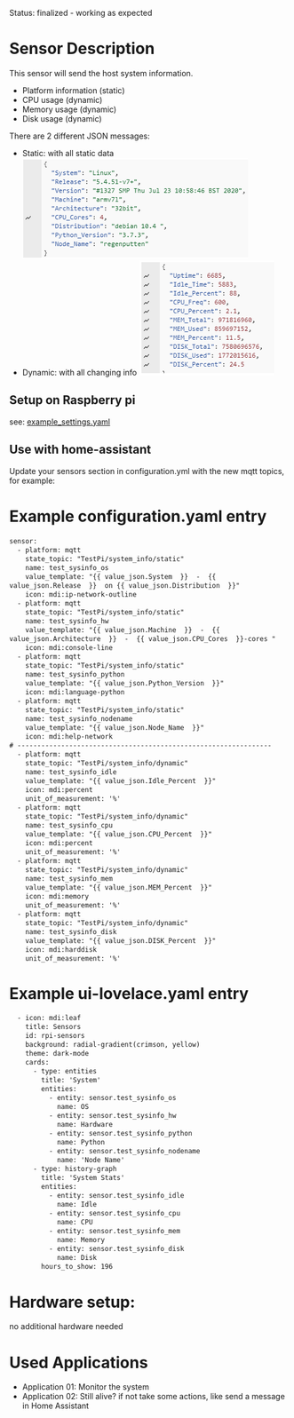 Status: finalized - working as expected

# Sensor Description
This sensor will send the host system information.
 - Platform information (static)
 - CPU usage (dynamic)
 - Memory usage (dynamic)
 - Disk usage (dynamic)

There are 2 different JSON messages:
 - Static: with all static data
![screenshot](static.PNG?raw=true)
 - Dynamic: with all changing info
![screenshot](dynamic.PNG?raw=true)
 

## Setup on Raspberry pi 
  see: [example_settings.yaml](example_settings.yaml)
  
## Use with home-assistant
Update your sensors section in configuration.yml with the new mqtt topics, for example:

# Example configuration.yaml entry
```
sensor:
  - platform: mqtt
    state_topic: "TestPi/system_info/static"
    name: test_sysinfo_os
    value_template: "{{ value_json.System  }}  -  {{ value_json.Release  }}  on {{ value_json.Distribution  }}"
    icon: mdi:ip-network-outline
  - platform: mqtt
    state_topic: "TestPi/system_info/static"
    name: test_sysinfo_hw
    value_template: "{{ value_json.Machine  }}  -  {{ value_json.Architecture  }}  -  {{ value_json.CPU_Cores  }}-cores "
    icon: mdi:console-line
  - platform: mqtt
    state_topic: "TestPi/system_info/static"
    name: test_sysinfo_python
    value_template: "{{ value_json.Python_Version  }}"
    icon: mdi:language-python
  - platform: mqtt
    state_topic: "TestPi/system_info/static"
    name: test_sysinfo_nodename
    value_template: "{{ value_json.Node_Name  }}"
    icon: mdi:help-network
# ----------------------------------------------------------------    
  - platform: mqtt
    state_topic: "TestPi/system_info/dynamic"
    name: test_sysinfo_idle
    value_template: "{{ value_json.Idle_Percent  }}"
    icon: mdi:percent
    unit_of_measurement: '%'
  - platform: mqtt
    state_topic: "TestPi/system_info/dynamic"
    name: test_sysinfo_cpu
    value_template: "{{ value_json.CPU_Percent  }}"
    icon: mdi:percent
    unit_of_measurement: '%'
  - platform: mqtt
    state_topic: "TestPi/system_info/dynamic"
    name: test_sysinfo_mem
    value_template: "{{ value_json.MEM_Percent  }}"
    icon: mdi:memory
    unit_of_measurement: '%'
  - platform: mqtt
    state_topic: "TestPi/system_info/dynamic"
    name: test_sysinfo_disk
    value_template: "{{ value_json.DISK_Percent  }}"
    icon: mdi:harddisk
    unit_of_measurement: '%'
```

# Example ui-lovelace.yaml entry
```
  - icon: mdi:leaf
    title: Sensors
    id: rpi-sensors
    background: radial-gradient(crimson, yellow)
    theme: dark-mode
    cards:
      - type: entities
        title: 'System'
        entities:
          - entity: sensor.test_sysinfo_os
            name: OS
          - entity: sensor.test_sysinfo_hw
            name: Hardware
          - entity: sensor.test_sysinfo_python
            name: Python
          - entity: sensor.test_sysinfo_nodename
            name: 'Node Name'
      - type: history-graph
        title: 'System Stats'
        entities:
          - entity: sensor.test_sysinfo_idle
            name: Idle
          - entity: sensor.test_sysinfo_cpu
            name: CPU
          - entity: sensor.test_sysinfo_mem
            name: Memory
          - entity: sensor.test_sysinfo_disk
            name: Disk
        hours_to_show: 196
```

# Hardware setup:
no additional hardware needed

# Used Applications
 - Application 01: Monitor the system
 - Application 02: Still alive? if not take some actions, like send a message in Home Assistant
